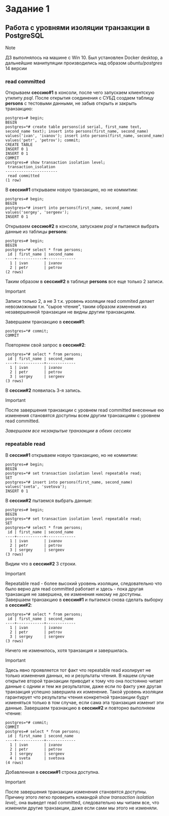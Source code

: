# Задание 1
## Работа с уровнями изоляции транзакции в PostgreSQL
> [!NOTE]
> ДЗ выполнялось на машине с Win 10. Был установлен Docker desktop, а дальнейшие манипуляции производились над образом *ubuntu/postgres* 14 версии
### read committed
Открываем **сессию#1** в консоли, после чего запускаем клиентскую утилиту *psql*. 
После открытия соединения с СУБД создаем таблицу **persons** с тестовыми данными, не забыв открыть и закрыть транзакцию:
```
postgres=# begin;
BEGIN
postgres=*# create table persons(id serial, first_name text, second_name text); insert into persons(first_name, second_name) values('ivan', 'ivanov'); insert into persons(first_name, second_name) values('petr', 'petrov'); commit;
CREATE TABLE
INSERT 0 1
INSERT 0 1
COMMIT
postgres=# show transaction isolation level;
 transaction_isolation
-----------------------
 read committed
(1 row)
```
В **сессии#1** открываем новую транзакцию, но не коммитим:
```
postgres=# begin;
BEGIN
postgres=*# insert into persons(first_name, second_name) values('sergey', 'sergeev');
INSERT 0 1
```
Открываем **сессию#2** в консоли, запускаем *psql* и пытаемся выбрать данные из таблицы **persons**:
```
postgres=# begin;
BEGIN
postgres=*# select * from persons;
 id | first_name | second_name
----+------------+-------------
  1 | ivan       | ivanov
  2 | petr       | petrov
(2 rows)
```
Таким образом в **сессии#2** в таблице **persons** все еще только 2 записи.
> [!IMPORTANT]
> Записи только 2, а не 3 т.к. уровень изоляции read commited делает невозможным т.н. "сырое чтение", таким образом изменения из незавершенной транзакции не видны другим транзакциям.

Завершаем транзакцию в **сессии#1**:
```
postgres=*# commit;
COMMIT
```
Повторяем свой запрос в **сессии#2**:
```
postgres=*# select * from persons;
 id | first_name | second_name
----+------------+-------------
  1 | ivan       | ivanov
  2 | petr       | petrov
  3 | sergey     | sergeev
(3 rows)
```
В **сессии#2** появилась 3-я запись.
> [!IMPORTANT]
> После завершения транзакции с уровнем read committed внесенные ею изменения становятся доступны всем другим транзакциям с уровнем read committed.

*Завершаем все незакрытые транзакции в обеих сессиях*
### repeatable read
В **сессии#1** открываем новую транзакцию, но не коммитим:
```
postgres=# begin;
BEGIN
postgres=*# set transaction isolation level repeatable read;
SET
postgres=*# insert into persons(first_name, second_name) values('sveta', 'svetova');
INSERT 0 1
```
В **сессии#2** пытаемся выбрать данные:
```
postgres=# begin;
BEGIN
postgres=*# set transaction isolation level repeatable read;
SET
postgres=*# select * from persons;
 id | first_name | second_name
----+------------+-------------
  1 | ivan       | ivanov
  2 | petr       | petrov
  3 | sergey     | sergeev
(3 rows)
```
Видим что в **сессии#2** 3 строки.
> [!IMPORTANT]
> Repeatable read - более высокий уровень изоляции, следовательно что было верно для read committed работает и здесь - пока другая транзакция не завершена, ее изменения никому не доступны.
Завершаем транзакцию в **сессии#1** и пытаемся снова сделать выборку в **сессии#2**:
```
postgres=*# select * from persons;
 id | first_name | second_name
----+------------+-------------
  1 | ivan       | ivanov
  2 | petr       | petrov
  3 | sergey     | sergeev
(3 rows)
```
Ничего не изменилось, хотя транзакция и завершилась.
> [!IMPORTANT]
> Здесь явно проявляется тот факт что repeatable read изолирует не только изменения данных, но и результаты чтения. В нашем случае открытие второй транзакции приводит к тому что она постоянно читает данные с одним и тем же результатом, даже если по факту уже другая транзакция успешно завершила их изменение. Такой уровень изоляции гарантирует что результаты чтения конкретной транзакции будут изменяться только в том случае, если сама эта транзакция изменит эти данные.
Завершаем тразнакцию в **сессии#2** и повторно выполняем чтение:
```
postgres=*# commit;
COMMIT
postgres=# select * from persons;
 id | first_name | second_name
----+------------+-------------
  1 | ivan       | ivanov
  2 | petr       | petrov
  3 | sergey     | sergeev
  4 | sveta      | svetova
(4 rows)
```
Добавленная в **сессии#1** строка доступна.
> [!IMPORTANT]
> После завершения транзакции изменения становятся доступны. Причину этого легко проверить командой *show transaction isolation level;*, она выведет read committed, следовательно мы читаем все, что изменили другие транзакции, даже если сами мы этого не изменяли.
